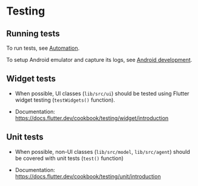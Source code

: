 # Testing

## Running tests

To run tests, see [Automation](./automation.md).

To setup Android emulator and capture its logs, see [Android development](./android_development.md).

## Widget tests

* When possible, UI classes (`lib/src/ui`) should be tested using Flutter widget testing (`testWidgets()` function).

* Documentation: <https://docs.flutter.dev/cookbook/testing/widget/introduction>

## Unit tests

* When possible, non-UI classes (`lib/src/model`, `lib/src/agent`) should be covered with unit tests (`test()` function)

* Documentation: <https://docs.flutter.dev/cookbook/testing/unit/introduction>
